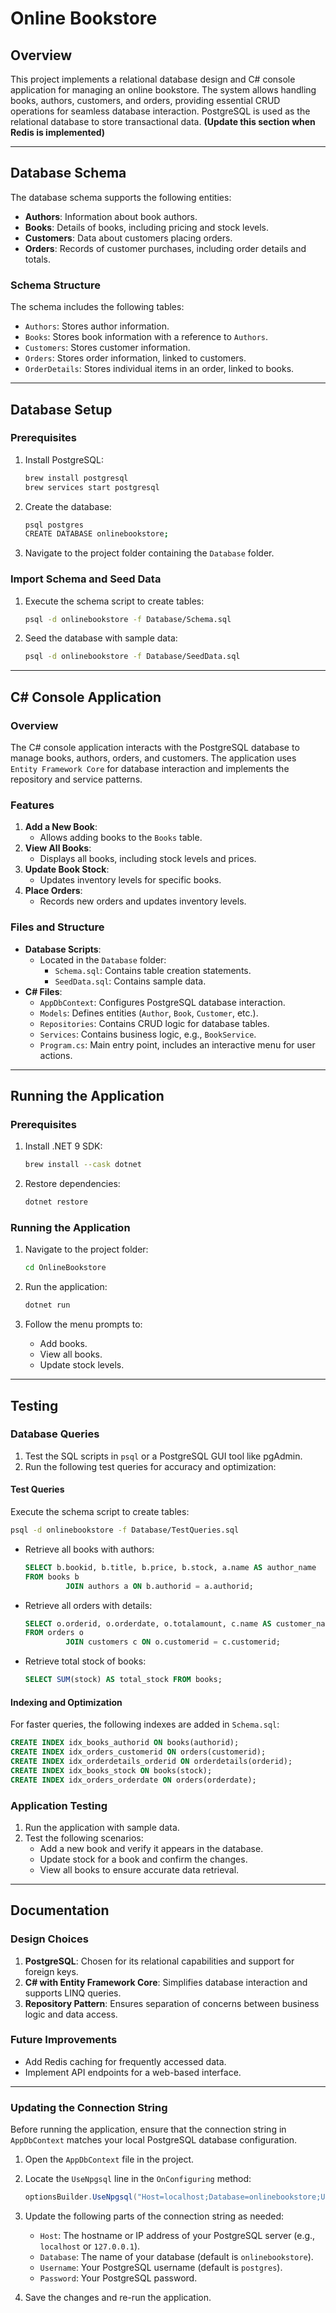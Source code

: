 
# Online Bookstore

## Overview
This project implements a relational database design and C# console application for managing an online bookstore. The system allows handling books, authors, customers, and orders, providing essential CRUD operations for seamless database interaction. PostgreSQL is used as the relational database to store transactional data.
**(Update this section when Redis is implemented)**

---

## Database Schema

The database schema supports the following entities:
- **Authors**: Information about book authors.
- **Books**: Details of books, including pricing and stock levels.
- **Customers**: Data about customers placing orders.
- **Orders**: Records of customer purchases, including order details and totals.

### Schema Structure
The schema includes the following tables:
- `Authors`: Stores author information.
- `Books`: Stores book information with a reference to `Authors`.
- `Customers`: Stores customer information.
- `Orders`: Stores order information, linked to customers.
- `OrderDetails`: Stores individual items in an order, linked to books.

---

## Database Setup

### Prerequisites
1. Install PostgreSQL:
   ```bash
   brew install postgresql
   brew services start postgresql
   ```

2. Create the database:
   ```bash
   psql postgres
   CREATE DATABASE onlinebookstore;
   ```

3. Navigate to the project folder containing the `Database` folder.

### Import Schema and Seed Data
1. Execute the schema script to create tables:
   ```bash
   psql -d onlinebookstore -f Database/Schema.sql
   ```

2. Seed the database with sample data:
   ```bash
   psql -d onlinebookstore -f Database/SeedData.sql
   ```

---

## C# Console Application

### Overview
The C# console application interacts with the PostgreSQL database to manage books, authors, orders, and customers. The application uses `Entity Framework Core` for database interaction and implements the repository and service patterns.

### Features
1. **Add a New Book**:
    - Allows adding books to the `Books` table.
2. **View All Books**:
    - Displays all books, including stock levels and prices.
3. **Update Book Stock**:
    - Updates inventory levels for specific books.
4. **Place Orders**:
    - Records new orders and updates inventory levels.

### Files and Structure
- **Database Scripts**:
    - Located in the `Database` folder:
        - `Schema.sql`: Contains table creation statements.
        - `SeedData.sql`: Contains sample data.
- **C# Files**:
    - `AppDbContext`: Configures PostgreSQL database interaction.
    - `Models`: Defines entities (`Author`, `Book`, `Customer`, etc.).
    - `Repositories`: Contains CRUD logic for database tables.
    - `Services`: Contains business logic, e.g., `BookService`.
    - `Program.cs`: Main entry point, includes an interactive menu for user actions.

---

## Running the Application

### Prerequisites
1. Install .NET 9 SDK:
   ```bash
   brew install --cask dotnet
   ```
2. Restore dependencies:
   ```bash
   dotnet restore
   ```

### Running the Application
1. Navigate to the project folder:
   ```bash
   cd OnlineBookstore
   ```
2. Run the application:
   ```bash
   dotnet run
   ```

3. Follow the menu prompts to:
    - Add books.
    - View all books.
    - Update stock levels.

---

## Testing

### Database Queries
1. Test the SQL scripts in `psql` or a PostgreSQL GUI tool like pgAdmin.
2. Run the following test queries for accuracy and optimization:

#### **Test Queries**

Execute the schema script to create tables:
   ```bash
   psql -d onlinebookstore -f Database/TestQueries.sql
   ```

- Retrieve all books with authors:
   ```sql
   SELECT b.bookid, b.title, b.price, b.stock, a.name AS author_name
   FROM books b
            JOIN authors a ON b.authorid = a.authorid;
   ```

- Retrieve all orders with details:
   ```sql
   SELECT o.orderid, o.orderdate, o.totalamount, c.name AS customer_name, c.email
   FROM orders o
            JOIN customers c ON o.customerid = c.customerid;
   ```

- Retrieve total stock of books:
   ```sql
   SELECT SUM(stock) AS total_stock FROM books;
   ```

#### **Indexing and Optimization**
For faster queries, the following indexes are added in `Schema.sql`:
   ```sql
   CREATE INDEX idx_books_authorid ON books(authorid);
   CREATE INDEX idx_orders_customerid ON orders(customerid);
   CREATE INDEX idx_orderdetails_orderid ON orderdetails(orderid);
   CREATE INDEX idx_books_stock ON books(stock);
   CREATE INDEX idx_orders_orderdate ON orders(orderdate);
   ```

### Application Testing
1. Run the application with sample data.
2. Test the following scenarios:
    - Add a new book and verify it appears in the database.
    - Update stock for a book and confirm the changes.
    - View all books to ensure accurate data retrieval.

---

## Documentation

### Design Choices
1. **PostgreSQL**: Chosen for its relational capabilities and support for foreign keys.
2. **C# with Entity Framework Core**: Simplifies database interaction and supports LINQ queries.
3. **Repository Pattern**: Ensures separation of concerns between business logic and data access.

### Future Improvements
- Add Redis caching for frequently accessed data.
- Implement API endpoints for a web-based interface.

---

### Updating the Connection String

Before running the application, ensure that the connection string in `AppDbContext` matches your local PostgreSQL database configuration.

1. Open the `AppDbContext` file in the project.
2. Locate the `UseNpgsql` line in the `OnConfiguring` method:
   ```csharp
   optionsBuilder.UseNpgsql("Host=localhost;Database=onlinebookstore;Username=postgres;Password=yourpassword");
   ```
3. Update the following parts of the connection string as needed:
    - `Host`: The hostname or IP address of your PostgreSQL server (e.g., `localhost` or `127.0.0.1`).
    - `Database`: The name of your database (default is `onlinebookstore`).
    - `Username`: Your PostgreSQL username (default is `postgres`).
    - `Password`: Your PostgreSQL password.

4. Save the changes and re-run the application.

